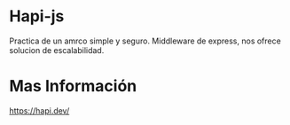 # Hapi-js

Practica de un amrco simple y seguro. Middleware de express, nos ofrece solucion de escalabilidad.

# Mas Información

https://hapi.dev/
